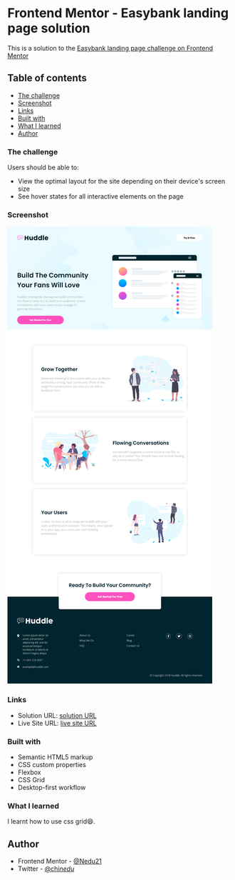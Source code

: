 # Frontend Mentor - Easybank landing page solution

This is a solution to the [Easybank landing page challenge on Frontend Mentor](https://www.frontendmentor.io/challenges/easybank-landing-page-WaUhkoDN)

## Table of contents

- [The challenge](#the-challenge)
- [Screenshot](#screenshot)
- [Links](#links)
- [Built with](#built-with)
- [What I learned](#what-i-learned)
- [Author](#author)

### The challenge

Users should be able to:

- View the optimal layout for the site depending on their device's screen size
- See hover states for all interactive elements on the page

### Screenshot

![](/images/Huddle%20landing%20page%20with%20alternating%20feature%20blocks.png)

### Links

- Solution URL: [solution URL](https://github.com/Nedu21/huddle-landing-page-with-alternating-feature-blocks)
- Live Site URL: [live site URL](https://huddle-landing-pge.netlify.app/)

### Built with

- Semantic HTML5 markup
- CSS custom properties
- Flexbox
- CSS Grid
- Desktop-first workflow

### What I learned

I learnt how to use css grid😄.

## Author

- Frontend Mentor - [@Nedu21](https://www.frontendmentor.io/profile/Nedu21)
- Twitter - [@chi*nedu*](https://twitter.com/chi_nedu_)

